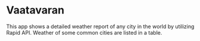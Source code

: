 # Vaatavaran
This app shows a detailed weather report of any city in the world by utilizing Rapid API. Weather of some common cities are listed in a table.
